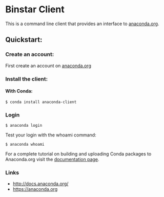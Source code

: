 Binstar Client
==============

This is a command line client that provides an interface to [anaconda.org](https://anaconda.org).

## Quickstart:

### Create an account:

First create an account on [anaconda.org](https://anaconda.org)

### Install the client:

#### With Conda:

```
$ conda install anaconda-client
```

### Login

`$ anaconda login`

Test your login with the whoami command:

`$ anaconda whoami`

For a complete tutorial on building and uploading Conda packages to Anaconda.org visit the [documentation page](http://docs.anaconda.org/).


### Links

 * http://docs.anaconda.org/
 * https://anaconda.org
